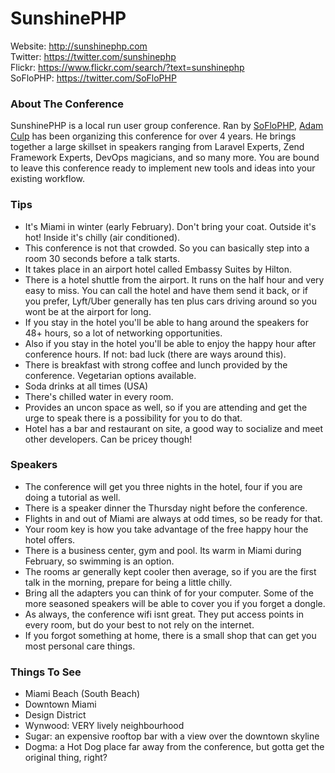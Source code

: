 # SunshinePHP 

Website: http://sunshinephp.com  
Twitter: https://twitter.com/sunshinephp  
Flickr: https://www.flickr.com/search/?text=sunshinephp  
SoFloPHP: https://twitter.com/SoFloPHP

### About The Conference

SunshinePHP is a local run user group conference. Ran by [SoFloPHP](https://www.meetup.com/South-Florida-PHP-Users-Group/), [Adam Culp](https://twitter.com/adamculp) has been organizing this conference for over 4 years. He brings together a large skillset in speakers ranging from Laravel Experts, Zend Framework Experts, DevOps magicians, and so many more. You are bound to leave this conference ready to implement new tools and ideas into your existing workflow. 

### Tips

- It's Miami in winter (early February). Don't bring your coat. Outside it's hot! Inside it's chilly (air conditioned).
- This conference is not that crowded. So you can basically step into a room 30 seconds before a talk starts.
- It takes place in an airport hotel called Embassy Suites by Hilton.
- There is a hotel shuttle from the airport. It runs on the half hour and very easy to miss. You can call the hotel and have them send it back, or if you prefer, Lyft/Uber generally has ten plus cars driving around so you wont be at the airport for long.
- If you stay in the hotel you'll be able to hang around the speakers for 48+ hours, so a lot of networking opportunities.
- Also if you stay in the hotel you'll be able to enjoy the happy hour after conference hours. If not: bad luck (there are ways around this).
- There is breakfast with strong coffee and lunch provided by the conference. Vegetarian options available.
- Soda drinks at all times (USA)
- There's chilled water in every room.
- Provides an uncon space as well, so if you are attending and get the urge to speak there is a possibility for you to do that. 
- Hotel has a bar and restaurant on site, a good way to socialize and meet other developers. Can be pricey though!

### Speakers

- The conference will get you three nights in the hotel, four if you are doing a tutorial as well. 
- There is a speaker dinner the Thursday night before the conference. 
- Flights in and out of Miami are always at odd times, so be ready for that. 
- Your room key is how you take advantage of the free happy hour the hotel offers. 
- There is a business center, gym and pool. Its warm in Miami during February, so swimming is an option. 
- The rooms ar generally kept cooler then average, so if you are the first talk in the morning, prepare for being a little chilly. 
- Bring all the adapters you can think of for your computer. Some of the more seasoned speakers will be able to cover you if you forget a dongle. 
- As always, the conference wifi isnt great. They put access points in every room, but do your best to not rely on the internet. 
- If you forgot something at home, there is a small shop that can get you most personal care things. 

### Things To See

- Miami Beach (South Beach)
- Downtown Miami
- Design District
- Wynwood: VERY lively neighbourhood
- Sugar: an expensive rooftop bar with a view over the downtown skyline
- Dogma: a Hot Dog place far away from the conference, but gotta get the original thing, right?
